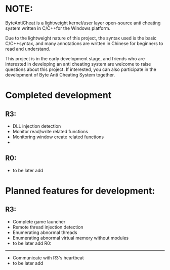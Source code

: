 NOTE:
====
ByteAntiCheat is a lightweight kernel/user layer open-source anti cheating system written in C/C++for the Windows platform.

Due to the lightweight nature of this project, the syntax used is the basic C/C++syntax, and many annotations are written in Chinese for beginners to read and understand.

This project is in the early development stage, and friends who are interested in developing an anti cheating system are welcome to raise questions about this project. If interested, you can also participate in the development of Byte Anti Cheating System together.

Completed development
====
R3:
----
* DLL injection detection
* Monitor read/write related functions
* Monitoring window create related functions
* 
R0:
----
* to be later add

Planned features for development:
====
R3:
----
* Complete game launcher
* Remote thread injection detection
* Enumerating abnormal threads
* Enumerating abnormal virtual memory without modules
* to be later add
R0:
----
* Communicate with R3's heartbeat
* to be later add
